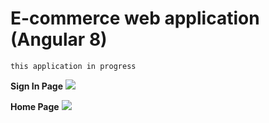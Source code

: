 # E-commerce web application (Angular 8)

```this application in progress```

**Sign In Page**
<img src="https://github.com/alitarfa/e-commerce-angular/blob/master/images/sign-in.png" />


**Home Page**
<img src="https://github.com/alitarfa/e-commerce-angular/blob/master/images/Screenshot%20from%202019-08-03%2011-50-30.png" /> 
